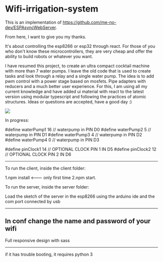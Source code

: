 # Wifi-irrigation-system

This is an implementation of https://github.com/me-no-dev/ESPAsyncWebServer.

From here, I want to give you my thanks.

It's about controlling the esp8266 or esp32 through react.
For those of you who don't know these microcontrollers, they are very cheap and offer the ability to build robots or whatever you want.

I have resumed this project, to create an ultra compact cocktail machine with more than 7 water pumps.
I leave the old code that is used to create tasks and look through a relay and a single water pump.
The idea is to add pwm control with a power stage based on mosfets.
Pipe adapters with reducers and a much better user experience.
For this, I am using all my current knowledge and have added ui material with react to the latest version using modular typescript and following the practices of atomic structures.
Ideas or questions are accepted, have a good day :)

<div classname="center">
<img src="https://camo.githubusercontent.com/37d5b283622606fb7fcee3d6767f9128871c6c2b44121b7abe308d85e443e917/68747470733a2f2f692e6962622e636f2f356b4d524467672f706c616e74612e706e67" >
</div>

In progress: 

#define waterPump1 16 // waterpump in PIN D0
#define waterPump2 5  // waterpump in PIN D1
#define waterPump3 4  // waterpump in PIN D2
#define waterPump4 0  // waterpump in PIN D3

#define pinClock1 14 // OPTIONAL CLOCK PIN 1 IN D5
#define pinClock2 12 // OPTIONAL CLOCK PIN 2 IN D6

--------

To run the client, inside the client folder: 

1.npm install   <--- only first time
2.npm start.

To run the server, inside the server folder: 

Load the sketch of the server in the esp8266 using the arduino ide and the com port connected by usb

--------
In conf change the name and password of your wifi
--------

Full responsive design with sass

----

if it has trouble booting, it requires python 3

